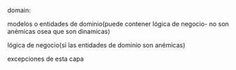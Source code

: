 domain:

modelos o entidades de dominio(puede contener lógica de negocio- no son anémicas osea que son dinamicas)

lógica de negocio(si las entidades de dominio son anémicas)

excepciones de esta capa